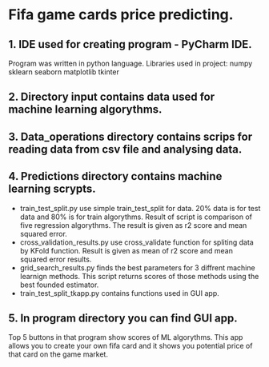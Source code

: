 
# Fifa game cards price predicting. 

## 1. IDE used for creating program - PyCharm IDE.
Program was written in python language. 
Libraries used in project: 
numpy
sklearn
seaborn
matplotlib
tkinter
## 2. Directory input contains data used for machine learning algorythms.
## 3. Data_operations directory contains scrips for reading data from csv file and analysing data.
## 4. Predictions directory contains machine learning scrypts. 
- train_test_split.py use simple train_test_split for data. 20% data is for test data and 80% is for train algorythms. Result of script is 
comparison of five regression algorythms. The result is given as r2 score and mean squared error. 
- cross_validation_results.py use cross_validate function for spliting data by KFold function. Result is given as mean of r2 score and mean squared error results.
- grid_search_results.py finds the best parameters for 3 diffrent machine learnign methods. This script returns scores of those methods using the best founded estimator.
- train_test_split_tkapp.py contains functions used in GUI app. 
## 5. In program directory you can find GUI app. 
Top 5 buttons in that program show scores of ML algorythms. This app allows you to create your own fifa card and it shows you potential price of that card on the game market.






